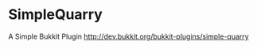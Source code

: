SimpleQuarry
============

A Simple Bukkit Plugin
http://dev.bukkit.org/bukkit-plugins/simple-quarry
